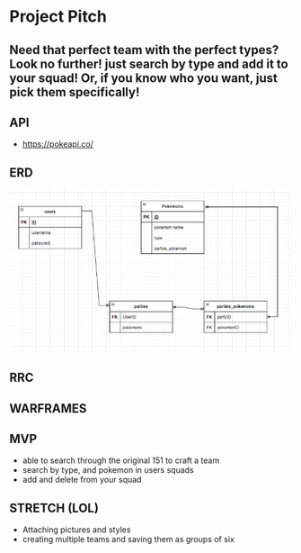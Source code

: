 # Project Pitch
## Need that perfect team with the perfect types? Look no further! just search by type and add it to your squad! Or, if you know who you want, just pick them specifically!



## API
* https://pokeapi.co/

## ERD

![ERD](./images/project-2-ERD.PNG)

## RRC



## WARFRAMES

## MVP
* able to search through the original 151 to craft a team
* search by type, and pokemon in users squads
* add and delete from your squad

## STRETCH (LOL)
* Attaching pictures and styles
* creating multiple teams and saving them as groups of six